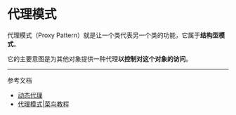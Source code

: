 # 代理模式

代理模式（Proxy Pattern）就是让一个类代表另一个类的功能，它属于**结构型模式**。

它的主要意图是为其他对象提供一种代理**以控制对这个对象的访问**。

--- 
参考文档
- [动态代理](/design-patterns/proxy)
- [代理模式|菜鸟教程](https://www.runoob.com/design-pattern/proxy-pattern.html)